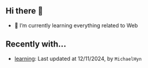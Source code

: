 ## Hi there 👋

- 🌱 I’m currently learning everything related to Web

## Recently with...

<!-- WATCHED_PROJECTS_START_TAG -->
- [learning](https://github.com/hanyaonian/learning): Last updated at 12/11/2024, by `MichaelHyn`
<!-- WATCHED_PROJECTS_END_TAG -->
